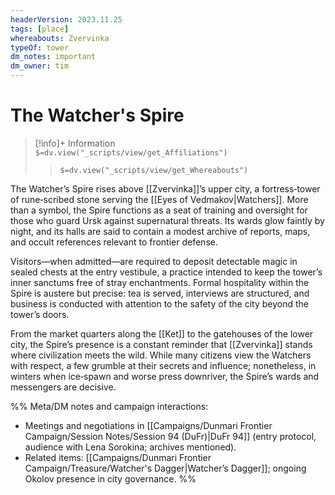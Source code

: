 ```yaml
---
headerVersion: 2023.11.25
tags: [place]
whereabouts: Zvervinka
typeOf: tower
dm_notes: important
dm_owner: tim
---
```

# The Watcher's Spire
>[!info]+ Information  
> `$=dv.view("_scripts/view/get_Affiliations")`  
>> `$=dv.view("_scripts/view/get_Whereabouts")`


The Watcher’s Spire rises above [[Zvervinka]]’s upper city, a fortress‑tower of rune‑scribed stone serving the [[Eyes of Vedmakov|Watchers]]. More than a symbol, the Spire functions as a seat of training and oversight for those who guard Ursk against supernatural threats. Its wards glow faintly by night, and its halls are said to contain a modest archive of reports, maps, and occult references relevant to frontier defense.

Visitors—when admitted—are required to deposit detectable magic in sealed chests at the entry vestibule, a practice intended to keep the tower’s inner sanctums free of stray enchantments. Formal hospitality within the Spire is austere but precise: tea is served, interviews are structured, and business is conducted with attention to the safety of the city beyond the tower’s doors.

From the market quarters along the [[Ket]] to the gatehouses of the lower city, the Spire’s presence is a constant reminder that [[Zvervinka]] stands where civilization meets the wild. While many citizens view the Watchers with respect, a few grumble at their secrets and influence; nonetheless, in winters when ice‑spawn and worse press downriver, the Spire’s wards and messengers are decisive.

%%
Meta/DM notes and campaign interactions:
- Meetings and negotiations in [[Campaigns/Dunmari Frontier Campaign/Session Notes/Session 94 (DuFr)|DuFr 94]] (entry protocol, audience with Lena Sorokina; archives mentioned).
- Related items: [[Campaigns/Dunmari Frontier Campaign/Treasure/Watcher's Dagger|Watcher’s Dagger]]; ongoing Okolov presence in city governance.
%%
